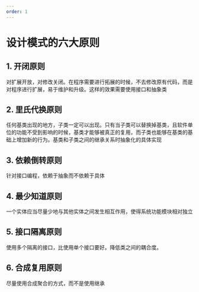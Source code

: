 ```yaml
---
order: 1
---
```


# 设计模式的六大原则

## 1. 开闭原则

对扩展开放，对修改关闭。在程序需要进行拓展的时候，不去修改原有代码，而是对程序进行扩展，易于维护和升级。这样的效果需要使用接口和抽象类

## 2. 里氏代换原则

任何基类出现的地方，子类一定可以出现。只有当子类可以替换掉基类，且软件单位的功能不受到影响的时候，基类才能够被真正的复用，而子类也能够在基类的基础上增加新的行为。基类和子类之间的继承关系时抽象化的具体实现

## 3. 依赖倒转原则

针对接口编程，依赖于抽象而不依赖于具体

## 4. 最少知道原则

一个实体应当尽量少地与其他实体之间发生相互作用，使得系统功能模块相对独立

## 5. 接口隔离原则

使用多个隔离的接口，比使用单个接口要好。降低类之间的耦合度。

## 6. 合成复用原则

尽量使用合成聚合的方式，而不是使用继承
